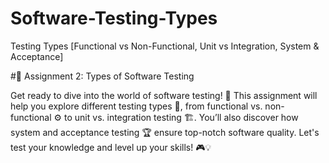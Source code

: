 # Software-Testing-Types
Testing Types [Functional vs Non-Functional, Unit vs Integration, System &amp; Acceptance]

#📝 Assignment 2: Types of Software Testing

Get ready to dive into the world of software testing! 🚀 This assignment will help you explore different testing types 🧪, from functional vs. non-functional ⚙️ to unit vs. integration testing 🏗️. You’ll also discover how system and acceptance testing 🏆 ensure top-notch software quality. Let's test your knowledge and level up your skills! 🎮💡
